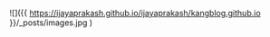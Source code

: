  





![]({{ https://ijayaprakash.github.io/ijayaprakash/kangblog.github.io }}/_posts/images.jpg )
